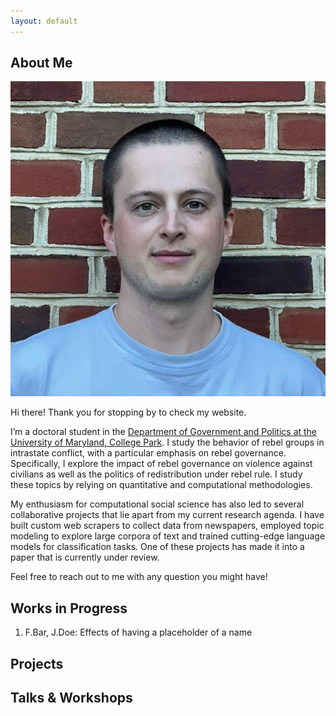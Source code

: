 ```yaml
---
layout: default
---
```


## About Me

<img class="profile-picture" src="profile.jpg">

Hi there! Thank you for stopping by to check my website.

I’m a doctoral student in the [Department of Government and Politics at the University of Maryland, College Park](https://gvpt.umd.edu/). I study the behavior of rebel groups in intrastate conflict, with a particular emphasis on rebel governance. Specifically, I explore the impact of rebel governance on violence against civilians as well as the politics of redistribution under rebel rule. I study these topics by relying on quantitative and computational methodologies.

My enthusiasm for computational social science has also led to several collaborative projects that lie apart from my current research agenda. I have built custom web scrapers to collect data from newspapers, employed topic modeling to explore large corpora of text and trained cutting-edge language models for classification tasks. One of these projects has made it into a paper that is currently under review.

Feel free to reach out to me with any question you might have!

## Works in Progress

1. F.Bar, J.Doe: Effects of having a placeholder of a name

## Projects

## Talks & Workshops
